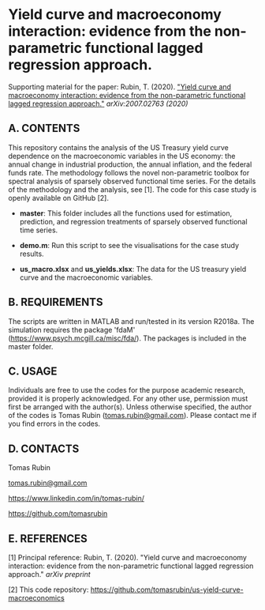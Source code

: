# Yield curve and macroeconomy interaction: evidence from the non-parametric functional lagged regression approach.
Supporting material for the paper: Rubin, T. (2020). ["Yield curve and macroeconomy interaction: evidence from the non-parametric functional lagged regression approach."](https://arxiv.org/abs/2007.02763) *arXiv:2007.02763 (2020)*


A. CONTENTS
-----------

This repository contains the analysis of the US Treasury yield curve dependence on the macroeconomic variables
in the US economy: the annual change in industrial production, the annual inflation, and the federal
funds rate. The methodology follows the novel non-parametric toolbox for spectral analysis of sparsely
observed functional time series. For the details of the methodology and the analysis, see [1]. The code
for this case study is openly available on GitHub [2].

- **master**:
This folder includes all the functions used for estimation, prediction, and regression treatments of sparsely observed functional time series.

- **demo.m**:
Run this script to see the visualisations for the case study results.

- **us_macro.xlsx** and **us_yields.xlsx**:
The data for the US treasury yield curve and the macroeconomic variables.
	

B. REQUIREMENTS
---------------

The scripts are written in MATLAB and run/tested in its version R2018a.
The simulation requires the package 'fdaM' (https://www.psych.mcgill.ca/misc/fda/). The packages is included in the master folder.

C. USAGE
--------

Individuals are free to use the codes for the purpose academic research, provided it is properly acknowledged. For any other use, permission must first be arranged with the author(s). Unless otherwise specified, the author of the codes is Tomas Rubin (tomas.rubin@gmail.com). Please contact me if you find errors in the codes.


D. CONTACTS
------------------
Tomas Rubin

tomas.rubin@gmail.com

https://www.linkedin.com/in/tomas-rubin/

https://github.com/tomasrubin


E. REFERENCES
----------------

[1] Principal reference: Rubin, T. (2020). "Yield curve and macroeconomy interaction: evidence from the non-parametric functional lagged regression approach." *arXiv preprint*

	

[2] This code repository:
https://github.com/tomasrubin/us-yield-curve-macroeconomics

	
